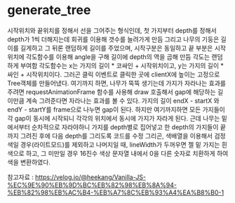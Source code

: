 # generate_tree
시작위치와 끝위치를 정해서 선을 그어주는 형식인데, 
첫 가지부터 depth를 정해서 depth가 1씩 더해지는데 회귀를 이용해 갯수를 늘려가게 만듬
그리고 나무의 기둥은 길이를 길게하고 그 뒤론 랜덤하게 길이를 주었으며,
시작구분은 동일하고 끝 부분은 시작 위치에 각도함수를 이용해 angle을 구해 길이에 depth의 역을 곱해 만듬
각도는 랜덤하게 부여함
각도함수는 x는 가지의 길이 * 코싸인 + 시작위치이고,
y는 가지의 길이 * 싸인 + 시작위치이다.
그러곤 클릭 이벤트로 클릭한 곳에 clientX에 높이는 고정으로 Tree객체를 만들어냈다.
여기까지 하면, 나무가 뚝뚝 생기는데 가지가 자라나는 효과를 주려면
requestAnimationFrame 함수를 사용해 draw 호출해서 gap에 해당하는 길이만큼 계속 그려준다면 자라나는 효과를 볼 수 있다.
가지의 길이 endX - startX 와 endY - startY를 frame으로 나누면 gap이 된다.
하지만 여기까지하면 모든 가지들이 각 gap이 동시에 시작되니 각각의 위치에서 동시에 가지가 자라게 된다.
근데 나무는 밑에서부터 순차적으로 자라야하니 가지를 depth별로 집어넣고 한 depth의 가지들이 끝까지 그려진 후에 다음 depth를 그리도록 코드를 수정
그리곤, 색배열을 이용해서 검정색일 경우(라이트모드)를 제외하고 나머지일 때, lineWidth가 두꺼우면 젤 밑 가지는 흰색으로 하고,
그 미만일 경우 16진수 색상 문자열 내에서 0을 다른 숫자로 치환하게 하여 색을 변환하였다.

참고자료 : https://velog.io/@heekang/Vanilla-JS-%EC%9E%90%EB%9D%BC%EB%82%98%EB%8A%94-%EB%82%98%EB%AC%B4-%EB%A7%8C%EB%93%A4%EA%B8%B0-1
